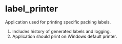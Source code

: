 # label_printer

Application used for printing specific packing labels.
1. Includes history of generated labels and logging.
2. Application should print on Windows default printer.
